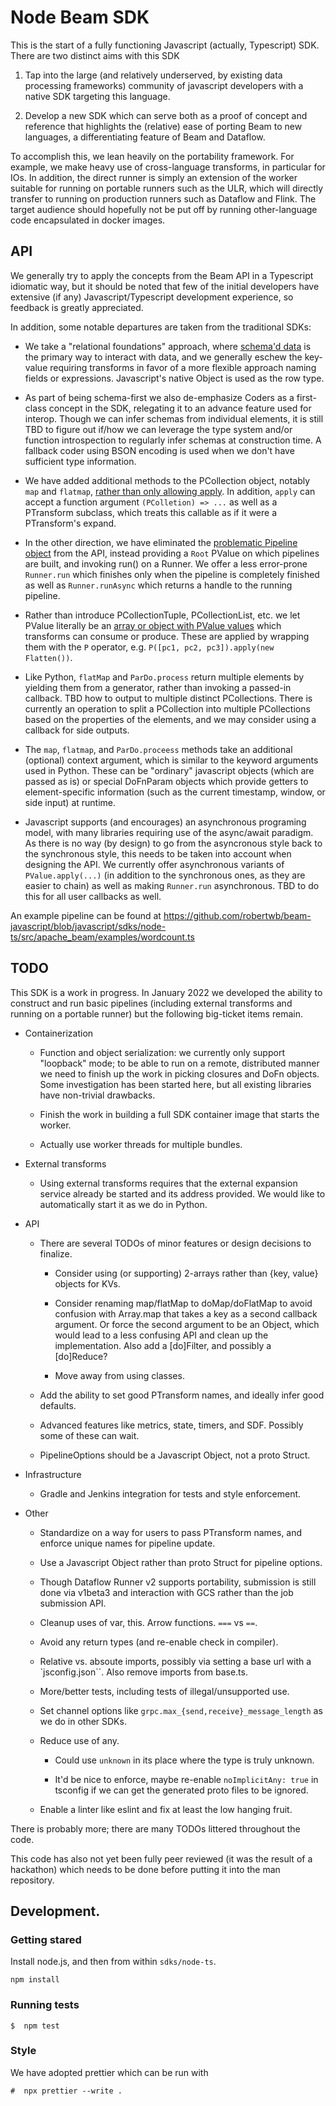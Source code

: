 # Node Beam SDK

This is the start of a fully functioning Javascript (actually, Typescript) SDK.
There are two distinct aims with this SDK

1. Tap into the large (and relatively underserved, by existing data processing
frameworks) community of javascript developers with a native SDK targeting this language.

1. Develop a new SDK which can serve both as a proof of concept and reference
that highlights the (relative) ease of porting Beam to new languages,
a differentiating feature of Beam and Dataflow.

To accomplish this, we lean heavily on the portability framework.
For example, we make heavy use of cross-language transforms,
in particular for IOs.
In addition, the direct runner is simply an extension of the worker suitable
for running on portable runners such as the ULR, which will directly transfer
to running on production runners such as Dataflow and Flink.
The target audience should hopefully not be put off by running other-language
code encapsulated in docker images.

## API

We generally try to apply the concepts from the Beam API in a Typescript
idiomatic way, but it should be noted that few of the initial developers
have extensive (if any) Javascript/Typescript development experience, so
feedback is greatly appreciated.

In addition, some notable departures are taken from the traditional SDKs:

* We take a "relational foundations" approach, where
[schema'd data](https://docs.google.com/document/d/1tnG2DPHZYbsomvihIpXruUmQ12pHGK0QIvXS1FOTgRc/edit#heading=h.puuotbien1gf)
is the primary way to interact with data, and we generally eschew the key-value
requiring transforms in favor of a more flexible approach naming fields or
expressions. Javascript's native Object is used as the row type.

* As part of being schema-first we also de-emphasize Coders as a first-class
concept in the SDK, relegating it to an advance feature used for interop.
Though we can infer schemas from individual elements, it is still TBD to
figure out if/how we can leverage the type system and/or function introspection
to regularly infer schemas at construction time. A fallback coder using BSON
encoding is used when we don't have sufficient type information.

* We have added additional methods to the PCollection object, notably `map`
and `flatmap`, [rather than only allowing apply](https://www.mail-archive.com/dev@beam.apache.org/msg06035.html).
In addition, `apply` can accept a function argument `(PColletion) => ...` as
well as a PTransform subclass, which treats this callable as if it were a
PTransform's expand.

* In the other direction, we have eliminated the
[problematic Pipeline object](https://s.apache.org/no-beam-pipeline)
from the API, instead providing a `Root` PValue on which pipelines are built,
and invoking run() on a Runner.  We offer a less error-prone `Runner.run`
which finishes only when the pipeline is completely finished as well as
`Runner.runAsync` which returns a handle to the running pipeline.

* Rather than introduce PCollectionTuple, PCollectionList, etc. we let PValue
literally be an
[array or object with PValue values](https://github.com/robertwb/beam-javascript/blob/de4390dd767f046903ac23fead5db333290462db/sdks/node-ts/src/apache_beam/pvalue.ts#L116)
which transforms can consume or produce.
These are applied by wrapping them with the `P` operator, e.g.
`P([pc1, pc2, pc3]).apply(new Flatten())`.

* Like Python, `flatMap` and `ParDo.process` return multiple elements by
yielding them from a generator, rather than invoking a passed-in callback.
TBD how to output to multiple distinct PCollections.
There is currently an operation to split a PCollection into multiple
PCollections based on the properties of the elements, and
we may consider using a callback for side outputs.

* The `map`, `flatmap`, and `ParDo.proceess` methods take an additional
(optional) context argument, which is similar to the keyword arguments
used in Python. These can be "ordinary" javascript objects (which are passed
as is) or special DoFnParam objects which provide getters to element-specific
information (such as the current timestamp, window, or side input) at runtime.

* Javascript supports (and encourages) an asynchronous programing model, with
many libraries requiring use of the async/await paradigm.
As there is no way (by design) to go from the asyncronous style back to
the synchronous style, this needs to be taken into account
when designing the API.
We currently offer asynchronous variants of `PValue.apply(...)` (in addition
to the synchronous ones, as they are easier to chain) as well as making
`Runner.run` asynchronous. TBD to do this for all user callbacks as well.

An example pipeline can be found at https://github.com/robertwb/beam-javascript/blob/javascript/sdks/node-ts/src/apache_beam/examples/wordcount.ts

## TODO

This SDK is a work in progress. In January 2022 we developed the ability to
construct and run basic pipelines (including external transforms and running
on a portable runner) but the following big-ticket items remain.

* Containerization

  * Function and object serialization: we currently only support "loopback"
  mode; to be able to run on a remote, distributed manner we need to finish up
  the work in picking closures and DoFn objects. Some investigation has been
  started here, but all existing libraries have non-trivial drawbacks.

  * Finish the work in building a full SDK container image that starts
  the worker.

  * Actually use worker threads for multiple bundles.

* External transforms

  * Using external transforms requires that the external expansion service
  already be started and its address provided.  We would like to automatically
  start it as we do in Python.

* API

  * There are several TODOs of minor features or design decisions to finalize.

    * Consider using (or supporting) 2-arrays rather than {key, value} objects
      for KVs.

    * Consider renaming map/flatMap to doMap/doFlatMap to avoid confusion with
    Array.map that takes a key as a second callback argument.
    Or force the second argument to be an Object, which would lead to a less
    confusing API and clean up the implementation.
    Also add a [do]Filter, and possibly a [do]Reduce?

    * Move away from using classes.

  * Add the ability to set good PTransform names, and ideally infer good
  defaults.

  * Advanced features like metrics, state, timers, and SDF.
  Possibly some of these can wait.

  * PipelineOptions should be a Javascript Object, not a proto Struct.

* Infrastructure

  * Gradle and Jenkins integration for tests and style enforcement.

* Other

  * Standardize on a way for users to pass PTransform names, and enforce
  unique names for pipeline update.

  * Use a Javascript Object rather than proto Struct for pipeline options.

  * Though Dataflow Runner v2 supports portability, submission is still done
  via v1beta3 and interaction with GCS rather than the job submission API.

  * Cleanup uses of var, this. Arrow functions. `===` vs `==`.

  * Avoid any return types (and re-enable check in compiler).

  * Relative vs. absoute imports, possibly via setting a base url with a
  `jsconfig.json``.  Also remove imports from base.ts.

  * More/better tests, including tests of illegal/unsupported use.

  * Set channel options like `grpc.max_{send,receive}_message_length` as we
  do in other SDKs.

  * Reduce use of any.

    * Could use `unknown` in its place where the type is truly unknown.

    * It'd be nice to enforce, maybe re-enable `noImplicitAny: true` in
    tsconfig if we can get the generated proto files to be ignored.

  * Enable a linter like eslint and fix at least the low hanging fruit.

There is probably more; there are many TODOs littered throughout the code.

This code has also not yet been fully peer reviewed (it was the result of a
hackathon) which needs to be done before putting it into the man repository.


## Development.

### Getting stared

Install node.js, and then from within `sdks/node-ts`.

```
npm install
```

### Running tests

```
$  npm test
```

### Style

We have adopted prettier which can be run with

```
#  npx prettier --write .
```

